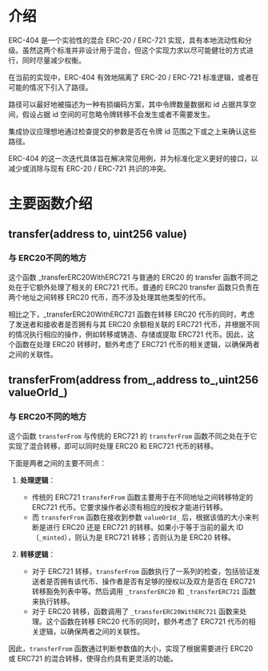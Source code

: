 # 介绍
ERC-404 是一个实验性的混合 ERC-20 / ERC-721 实现，具有本地流动性和分级。虽然这两个标准并非设计用于混合，但这个实现力求以尽可能健壮的方式进行，同时尽量减少权衡。

在当前的实现中，ERC-404 有效地隔离了 ERC-20 / ERC-721 标准逻辑，或者在可能的情况下引入了路径。

路径可以最好地被描述为一种有损编码方案，其中令牌数量数据和 id 占据共享空间，假设占据 id 空间的可忽略令牌转移不会发生或者不需要发生。

集成协议应理想地通过检查提交的参数是否在令牌 id 范围之下或之上来确认这些路径。

ERC-404 的这一次迭代具体旨在解决常见用例，并为标准化定义更好的接口，以减少或消除与现有 ERC-20 / ERC-721 共识的冲突。

# 主要函数介绍
## transfer(address to, uint256 value)
### 与 ERC20不同的地方
这个函数 _transferERC20WithERC721 与普通的 ERC20 的 transfer 函数不同之处在于它额外处理了相关的 ERC721 代币。普通的 ERC20 transfer 函数只负责在两个地址之间转移 ERC20 代币，而不涉及处理其他类型的代币。

相比之下，_transferERC20WithERC721 函数在转移 ERC20 代币的同时，考虑了发送者和接收者是否拥有与其 ERC20 余额相关联的 ERC721 代币，并根据不同的情况执行相应的操作，例如转移或铸造、存储或提取 ERC721 代币。因此，这个函数在处理 ERC20 转移时，额外考虑了 ERC721 代币的相关逻辑，以确保两者之间的关联性。

## transferFrom(address from_,address to_,uint256 valueOrId_)
### 与 ERC20不同的地方
这个函数 `transferFrom` 与传统的 ERC721 的 `transferFrom` 函数不同之处在于它实现了混合转移，即可以同时处理 ERC20 和 ERC721 代币的转移。

下面是两者之间的主要不同点：

1. **处理逻辑**：
   - 传统的 ERC721 `transferFrom` 函数主要用于在不同地址之间转移特定的 ERC721 代币。它要求操作者必须有相应的授权才能进行转移。
   - 而 `transferFrom` 函数在接收到参数 `valueOrId_` 后，根据该值的大小来判断是进行 ERC20 还是 ERC721 的转移。如果小于等于当前的最大 ID（`_minted`），则认为是 ERC721 转移；否则认为是 ERC20 转移。

2. **转移逻辑**：
   - 对于 ERC721 转移，`transferFrom` 函数执行了一系列的检查，包括验证发送者是否拥有该代币、操作者是否有足够的授权以及双方是否在 ERC721 转移豁免列表中等。然后调用 `_transferERC20` 和 `_transferERC721` 函数来执行转移。
   - 对于 ERC20 转移，函数调用了 `_transferERC20WithERC721` 函数来处理。这个函数在转移 ERC20 代币的同时，额外考虑了 ERC721 代币的相关逻辑，以确保两者之间的关联性。

因此，`transferFrom` 函数通过判断参数值的大小，实现了根据需要进行 ERC20 或 ERC721 的混合转移，使得合约具有更灵活的功能。
